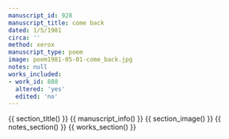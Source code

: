 ```yaml
---
manuscript_id: 928
manuscript_title: come back
dated: 1/5/1981
circa: ''
method: xerox
manuscript_type: poem
image: poem1981-05-01-come_back.jpg
notes: null
works_included:
- work_id: 888
  altered: 'yes'
  edited: 'no'
---
```


{{ section_title() }}
{{ manuscript_info() }}
{{ section_image() }}
{{ notes_section() }}
{{ works_section() }}
